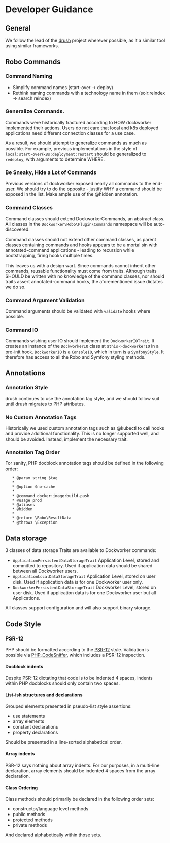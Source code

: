 # Developer Guidance

## General
We follow the lead of the [drush](https://www.drush.org/latest/contribute/CONTRIBUTING/) project wherever possible, as it a similar tool using similar frameworks.


## Robo Commands
### Command Naming
* Simplify command names (start-over -> deploy)
* Rethink naming commands with a technology name in them (solr:reindex -> search:reindex)

### Generalize Commands.
Commands were historically fractured according to HOW dockworker implemented their actions. Users do not care that local and k8s deployed applications need different connection classes for a use case.

As a result, we should attempt to generalize commands as much as possible. For example, previous implementations in the style of ```local:start-over```/```k8s:deployment:restart``` should be generalized to ```redeploy```, with arguments to determine WHERE.

### Be Sneaky, Hide a Lot of Commands
Previous versions of dockworker exposed nearly all commands to the end-user. We should try to do the opposite - justify WHY a command should be exposed in the list. Make ample use of the @hidden annotation. 

### Command Classes
Command classes should extend DockworkerCommands, an abstract class. All classes in the ```Dockworker\Robo\Plugin\Commands``` namespace will be auto-discovered.

Command classes should not extend other command classes, as parent classes containing commands and hooks appears to be a mortal sin with annotated-command applications - leading to recursion while bootstrapping, firing hooks multiple times.

This leaves us with a design wart. Since commands cannot inherit other commands, reusable functionality must come from traits. Although traits SHOULD be written with no knowledge of the command classes, nor should traits assert annotated-command hooks, the aforementioned issue dictates we do so.

### Command Argument Validation
Command arguments should be validated with ```validate``` hooks where possible.

### Command IO
Commands wishing user IO should implement the ```DockworkerIOTrait```. It creates an instance of the ```DockworkerIO``` class at ```$this->dockworkerIO``` in a pre-init hook. ```DockworkerIO``` is a ```ConsoleIO```, which in turn is a ```SymfonyStyle```. It therefore has access to all the Robo and Symfony styling methods.

## Annotations
### Annotation Style
drush continues to use the annotation tag style, and we should follow suit until drush migrates to PHP attributes.

### No Custom Annotation Tags
Historically we used custom annotation tags such as @kubectl to call hooks and provide additional functionality. This is no longer supported well, and should be avoided. Instead, implement the necessary trait.

### Annotation Tag Order
For sanity, PHP docblock annotation tags should be defined in the following order:

```angular2html
   * @param string $tag
   *
   * @option $no-cache
   *
   * @command docker:image:build-push
   * @usage prod
   * @aliases
   * @hidden
   *
   * @return \Robo\ResultData
   * @throws \Exception
```

## Data storage
3 classes of data storage Traits are available to Dockworker commands:

* ```ApplicationPersistentDataStorageTrait``` Application Level, stored and committed to repository. Used if application data should be shared between all Dockworker users.
* ```ApplicationLocalDataStorageTrait``` Application Level, stored on user disk. Used if application data is for one Dockworker user only.
* ```DockworkerPersistentDataStorageTrait``` Dockworker Level, stored on user disk. Used if application data is for one Dockworker user but all Applications.

All classes support configuration and will also support binary storage.

## Code Style
### PSR-12
PHP should be formatted according to the [PSR-12](https://www.php-fig.org/psr/psr-12/) style. Validation is possible via [PHP_CodeSniffer](https://github.com/squizlabs/PHP_CodeSniffer), which includes a PSR-12 inspection.

#### Docblock indents
Despite PSR-12 dictating that code is to be indented 4 spaces, indents within PHP docblocks should only contain two spaces.

#### List-ish structures and declarations
Grouped elements presented in pseudo-list style assertions:
 
* use statements
* array elements
* constant declarations
* property declarations

Should be presented in a line-sorted alphabetical order.

#### Array indents
PSR-12 says nothing about array indents. For our purposes, in a multi-line declaration, array elements should be indented 4 spaces from the array declaration.

#### Class Ordering
Class methods should primarily be declared in the following order sets:

* constructor/language level methods
* public methods
* protected methods
* private methods

And declared alphabetically within those sets.
